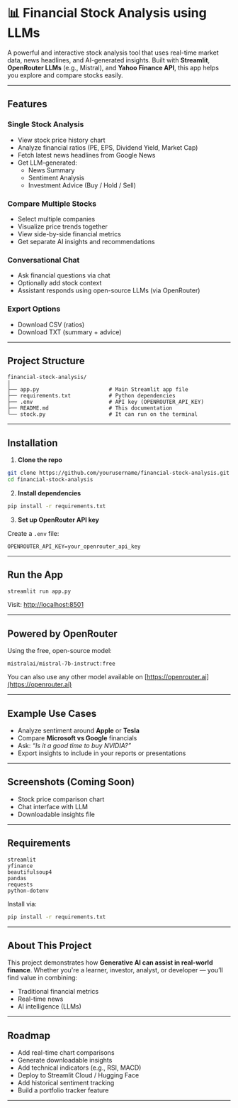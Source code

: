 # 📊 Financial Stock Analysis using LLMs

A powerful and interactive stock analysis tool that uses real-time market data, news headlines, and AI-generated insights. Built with **Streamlit**, **OpenRouter LLMs** (e.g., Mistral), and **Yahoo Finance API**, this app helps you explore and compare stocks easily.

---

## Features

### Single Stock Analysis
- View stock price history chart
- Analyze financial ratios (PE, EPS, Dividend Yield, Market Cap)
- Fetch latest news headlines from Google News
- Get LLM-generated:
  - News Summary
  - Sentiment Analysis
  - Investment Advice (Buy / Hold / Sell)

### Compare Multiple Stocks
- Select multiple companies
- Visualize price trends together
- View side-by-side financial metrics
- Get separate AI insights and recommendations

### Conversational Chat
- Ask financial questions via chat
- Optionally add stock context
- Assistant responds using open-source LLMs (via OpenRouter)

### Export Options
- Download CSV (ratios)
- Download TXT (summary + advice)

---

## Project Structure

```
financial-stock-analysis/
│
├── app.py                      # Main Streamlit app file
├── requirements.txt            # Python dependencies
├── .env                        # API key (OPENROUTER_API_KEY)
├── README.md                   # This documentation
└── stock.py                    # It can run on the terminal
```    


---

## Installation

1. **Clone the repo**
```bash
git clone https://github.com/yourusername/financial-stock-analysis.git
cd financial-stock-analysis
```

2. **Install dependencies**
```bash
pip install -r requirements.txt
```

3. **Set up OpenRouter API key**

Create a `.env` file:
```
OPENROUTER_API_KEY=your_openrouter_api_key
```

---

## Run the App

```bash
streamlit run app.py
```

Visit: [http://localhost:8501](http://localhost:8501)

---

## Powered by OpenRouter

Using the free, open-source model:
```
mistralai/mistral-7b-instruct:free
```

You can also use any other model available on [https://openrouter.ai](https://openrouter.ai)

---

## Example Use Cases

- Analyze sentiment around **Apple** or **Tesla**
- Compare **Microsoft vs Google** financials
- Ask: _“Is it a good time to buy NVIDIA?”_
- Export insights to include in your reports or presentations

---

## Screenshots (Coming Soon)

- Stock price comparison chart
- Chat interface with LLM
- Downloadable insights file

---

## Requirements

```
streamlit
yfinance
beautifulsoup4
pandas
requests
python-dotenv
```

Install via:

```bash
pip install -r requirements.txt
```

---

## About This Project

This project demonstrates how **Generative AI can assist in real-world finance**. Whether you're a learner, investor, analyst, or developer — you’ll find value in combining:
- Traditional financial metrics
- Real-time news
- AI intelligence (LLMs)

---

## Roadmap

- Add real-time chart comparisons
- Generate downloadable insights
- Add technical indicators (e.g., RSI, MACD)
- Deploy to Streamlit Cloud / Hugging Face
- Add historical sentiment tracking
- Build a portfolio tracker feature

---
